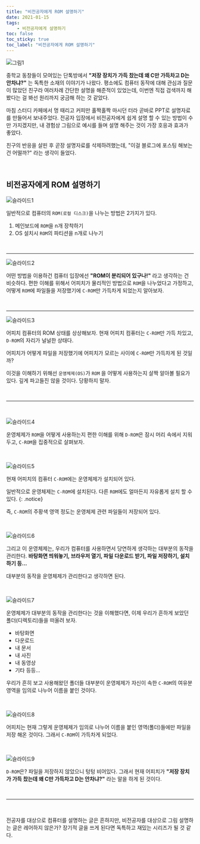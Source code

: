 ```yaml
---
title: "비전공자에게 ROM 설명하기"
date: 2021-01-15
tags:
    - 비전공자에게 설명하기
toc: false
toc_sticky: true
toc_label: "비전공자에게 ROM 설명하기"
---
```


![그림1](https://user-images.githubusercontent.com/37354145/104699298-ddcd7b80-5755-11eb-8ff7-42e253a5ae9a.png)

중학교 동창들이 모여있는 단톡방에서 **"저장 장치가 가득 찼는데 왜 C만 가득차고 D는 안차냐?"** 
는 독특한 소재의 이야기가 나왔다. 평소에도 컴퓨터 동작에 대해 관심과 질문이 많았던 친구라 여러차례 
간단한 설명을 해준적이 있었는데, 이번엔 직접 검색까지 해봤다는 걸 봐선 원리까지 궁금해 하는 것 같았다.  
    
마침 스터디 카페에서 멍 때리고 커피만 홀짝홀짝 마시던 터라 곧바로 PPT로 설명자료를 만들어서 보내주었다. 
전공자 입장에서 비전공자에게 쉽게 설명 할 수 있는 방법이 수만 가지겠지만, 
내 경험상 그림으로 예시를 들며 설명 해주는 것이 가장 호응과 효과가 좋았다.  
  
친구의 반응을 살핀 후 곧장 설명자료를 삭제하려했는데, "이걸 블로그에 포스팅 해보는건 어떨까?" 라는 생각이 들었다. 

<br>

## 비전공자에게 ROM 설명하기
![슬라이드1](https://user-images.githubusercontent.com/37354145/104699274-d6a66d80-5755-11eb-8527-9fc4cb966452.png)

일반적으로 컴퓨터의 `ROM(로컬 디스크)`을 나누는 방법은 2가지가 있다. 

1. 메인보드에 `ROM`을 n개 장착하기
2. OS 설치시 `ROM`의 파티션을 n개로 나누기

<br>

---

![슬라이드2](https://user-images.githubusercontent.com/37354145/104699278-d7d79a80-5755-11eb-9572-ea2b6f1228a1.png)

어떤 방법을 이용하건 컴퓨터 입장에선 **"ROM이 분리되어 있구나!"** 라고 생각하는 건 비슷하다. 
편한 이해를 위해서 어피치가 물리적인 방법으로 `ROM`을 나누었다고 가정하고, 
어떻게 `ROM`에 파일들을 저장했기에 `C-ROM`만 가득차게 되었는지 알아보자.

<br>

---

![슬라이드3](https://user-images.githubusercontent.com/37354145/104699280-d908c780-5755-11eb-8ef4-f05bf2ed6513.png)

어피치 컴퓨터의 ROM 상태를 상상해보자. 현재 어피치 컴퓨터는 `C-ROM`만 가득 차있고, 
`D-ROM`의 자리가 널널한 상태다.  
  
어피치가 어떻게 파일을 저장했기에 어피치가 모르는 사이에 `C-ROM`만 가득차게 된 것일까?  
  
이것을 이해하기 위해선 `운영체제(OS)`가 `ROM` 을 어떻게 사용하는지 살짝 알아볼 필요가 있다. 
깊게 파고들진 않을 것이다. 당황하지 말자.

<br>

---

<br>

![슬라이드4](https://user-images.githubusercontent.com/37354145/104699281-d9a15e00-5755-11eb-9615-1bd4843d9e81.png)

운영체제가 `ROM`을 어떻게 사용하는지 편한 이해를 위해 `D-ROM`은 잠시 머리 속에서 지워두고, 
`C-ROM`을 집중적으로 살펴보자.

<br>

![슬라이드5](https://user-images.githubusercontent.com/37354145/104699283-da39f480-5755-11eb-867c-b3067d7033cc.png)

현재 어피치의 컴퓨터 `C-ROM`에는 운영체제가 설치되어 있다. 

일반적으로 운영체제는 `C-ROM`에 설치된다. 다른 `ROM`에도 얼마든지 자유롭게 설치 할 수 있다.
{: .notice}

즉, `C-ROM`의 주황색 영역 정도는 운영체제 관련 파일들이 저장되어 있다.

<br>

![슬라이드6](https://user-images.githubusercontent.com/37354145/104699285-dad28b00-5755-11eb-9f91-246c56564f08.png)

그리고 이 운영체제는, 우리가 컴퓨터를 사용하면서 당연하게 생각하는 대부분의 동작을 관리한다. 
**바탕화면 띄워놓기, 브라우저 열기, 파일 다운로드 받기, 파일 저장하기, 설치하기 등...**  
  
대부분의 동작을 운영체제가 관리한다고 생각하면 된다.

<br>

![슬라이드7](https://user-images.githubusercontent.com/37354145/104699288-dad28b00-5755-11eb-9a2c-3057417f1c54.png)

운영체제가 대부분의 동작을 관리한다는 것을 이해했다면, 이제 우리가 흔하게 보았던 폴더(디렉토리)들을 떠올려 보자. 

- 바탕화면
- 다운로드
- 내 문서
- 내 사진
- 내 동영상
- 기타 등등...

우리가 흔히 보고 사용해왔던 폴더들 대부분이 운영체제가 자신이 속한 
`C-ROM`의 여유분 영역을 임의로 나누어 이름을 붙인 것이다.


<br>

![슬라이드8](https://user-images.githubusercontent.com/37354145/104699290-db6b2180-5755-11eb-94bf-0c95a4222b92.png)

어피치는 현재 그렇게 운영체제가 임의로 나누어 이름을 붙인 영역(폴더)들에만 파일을 저장 해온 것이다. 
그래서 `C-ROM`이 가득차게 되었다.

<br>

![슬라이드9](https://user-images.githubusercontent.com/37354145/104699292-db6b2180-5755-11eb-84d7-e402c7a529b8.png)

`D-ROM`은? 파일을 저장하지 않았으니 텅텅 비어있다. 
그래서 현재 어피치가 **"저장 장치가 가득 찼는데 왜 C만 가득차고 D는 안차냐?"** 라는 말을 하게 된 것이다.

<br>

---

<br>

전공자를 대상으로 컴퓨터를 설명하는 글은 흔하지만, 비전공자를 대상으로 그림 설명하는 글은 레어하지 않은가? 
장기적 글을 쓰게 된다면 독특하고 재밌는 시리즈가 될 것 같다.